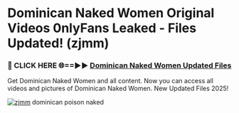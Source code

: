 # Dominican Naked Women Original Videos 0nlyFans Leaked - Files Updated! (zjmm)

<h3>🔴 CLICK HERE 🌐==►► <a href="https://tinyurl.com/up5wt9bj" rel="nofollow">Dominican Naked Women Updated Files</a></h3>

Get Dominican Naked Women and all content. Now you can access all videos and pictures of Dominican Naked Women. New Updated Files 2025!

[![zjmm](https://i.imgur.com/ABiUzMV.gif)](https://tinyurl.com/up5wt9bj)
dominican poison naked